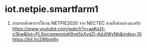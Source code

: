 # iot.netpie.smartfarm1
1. สามารถศึกษาการใช้งาน NETPIE2020 จาก NECTEC ตามลิ้งด้านล่างนะครับ
https://www.youtube.com/watch?v=aaKq2t-o3kw&list=PL9xicgqwnniqtI9ve5sXydZj-AdJtWyNb&index=10
https://bit.ly/2Wbrp6y
